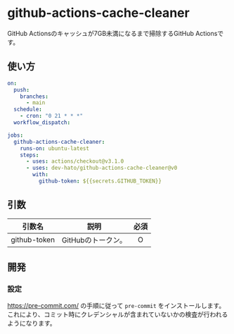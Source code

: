 # github-actions-cache-cleaner

GitHub Actionsのキャッシュが7GB未満になるまで掃除するGitHub Actionsです。

## 使い方

```yaml
on:
  push:
    branches:
      - main
  schedule:
    - cron: "0 21 * * *"
  workflow_dispatch:

jobs:
  github-actions-cache-cleaner:
    runs-on: ubuntu-latest
    steps:
      - uses: actions/checkout@v3.1.0
      - uses: dev-hato/github-actions-cache-cleaner@v0
        with:
          github-token: ${{secrets.GITHUB_TOKEN}}
```

## 引数

| 引数名 | 説明 | 必須 |
|:---:|:---:|:---:|
| github-token | GitHubのトークン。 | O |

## 開発

### 設定

<https://pre-commit.com/> の手順に従って `pre-commit` をインストールします。  
これにより、コミット時にクレデンシャルが含まれていないかの検査が行われるようになります。
